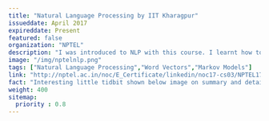 ```yaml
---
title: "Natural Language Processing by IIT Kharagpur"
issueddate: April 2017
expireddate: Present
featured: false
organization: "NPTEL"
description: "I was introduced to NLP with this course. I learnt how to represent english words in computer memory as well as establish relationships between the vectors using algorithms like Word2Vec."
image: "/img/nptelnlp.png"
tags: ["Natural Language Processing","Word Vectors","Markov Models"]
link: "http://nptel.ac.in/noc/E_Certificate/linkedin/noc17-cs03/NPTEL17CS03S1580040.jpg"
fact: "Interesting little tidbit shown below image on summary and detail page"
weight: 400
sitemap:
  priority : 0.8
---
```

